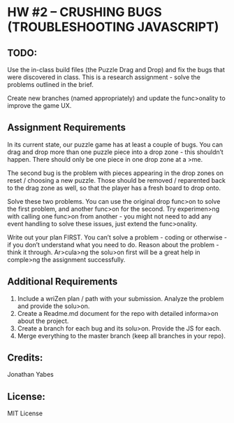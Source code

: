 # HW #2 – CRUSHING BUGS (TROUBLESHOOTING JAVASCRIPT)

## TODO:
Use the in-class build files (the Puzzle Drag and Drop) and fix the bugs that were discovered in class. This is a research assignment - solve the problems outlined in the brief.

Create new branches (named appropriately) and update the func>onality to improve the game UX.

## Assignment Requirements
In its current state, our puzzle game has at least a couple of bugs. You can drag and drop more than one puzzle piece into a drop zone - this shouldn’t happen. There should only be one piece in one drop zone at a >me.

The second bug is the problem with pieces appearing in the drop zones on reset / choosing a new puzzle. Those should be removed / reparented back to the drag zone as well, so that the player has a fresh board to drop onto.

Solve these two problems. You can use the original drop func>on to solve the first problem, and another func>on for the second. Try experimen>ng with calling one func>on from another - you might not need to add any event handling to solve these issues, just extend the func>onality.

Write out your plan FIRST. You can’t solve a problem - coding or otherwise - if you don’t understand what you need to do. Reason about the problem - think it through. Ar>cula>ng the solu>on first will be a great help in comple>ng the assignment successfully.

## Additional Requirements
1. Include a wriZen plan / path with your submission. Analyze the problem and provide the solu>on.
2. Create a Readme.md document for the repo with detailed informa>on about the project.
3. Create a branch for each bug and its solu>on. Provide the JS for each.
4. Merge everything to the master branch (keep all branches in your repo).

## Credits:
Jonathan Yabes

## License:
MIT License